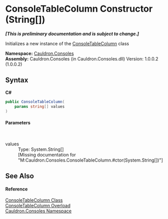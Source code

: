 # ConsoleTableColumn Constructor (String[])
 _**\[This is preliminary documentation and is subject to change.\]**_

Initializes a new instance of the <a href="T_Cauldron_Consoles_ConsoleTableColumn">ConsoleTableColumn</a> class

**Namespace:**&nbsp;<a href="N_Cauldron_Consoles">Cauldron.Consoles</a><br />**Assembly:**&nbsp;Cauldron.Consoles (in Cauldron.Consoles.dll) Version: 1.0.0.2 (1.0.0.2)

## Syntax

**C#**<br />
``` C#
public ConsoleTableColumn(
	params string[] values
)
```


#### Parameters
&nbsp;<dl><dt>values</dt><dd>Type: System.String[]<br />\[Missing <param name="values"/> documentation for "M:Cauldron.Consoles.ConsoleTableColumn.#ctor(System.String[])"\]</dd></dl>

## See Also


#### Reference
<a href="T_Cauldron_Consoles_ConsoleTableColumn">ConsoleTableColumn Class</a><br /><a href="Overload_Cauldron_Consoles_ConsoleTableColumn__ctor">ConsoleTableColumn Overload</a><br /><a href="N_Cauldron_Consoles">Cauldron.Consoles Namespace</a><br />